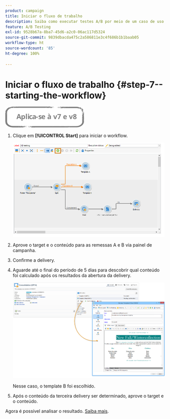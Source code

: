 ```yaml
---
product: campaign
title: Iniciar o fluxo de trabalho
description: Saiba como executar testes A/B por meio de um caso de uso dedicado
feature: A/B Testing
exl-id: 9528b67a-8ba7-45d6-a2c0-06ac117d5324
source-git-commit: 9839dbacda475c2a586811e3c4f686b1b1baab05
workflow-type: ht
source-wordcount: '85'
ht-degree: 100%

---
```


# Iniciar o fluxo de trabalho {#step-7--starting-the-workflow}

![](../../assets/common.svg)

1. Clique em **[!UICONTROL Start]** para iniciar o workflow.

   ![](assets/use_case_abtesting_startwkfl_001.png)

1. Aprove o target e o conteúdo para as remessas A e B via painel de campanha.
1. Confirme a delivery.
1. Aguarde até o final do período de 5 dias para descobrir qual conteúdo foi calculado após os resultados da abertura da delivery.

   ![](assets/use_case_abtesting_startwkfl_002.png)

   Nesse caso, o template B foi escolhido.

1. Após o conteúdo da terceira delivery ser determinado, aprove o target e o conteúdo.

Agora é possível analisar o resultado. [Saiba mais](a-b-testing-uc-analyzing.md).
